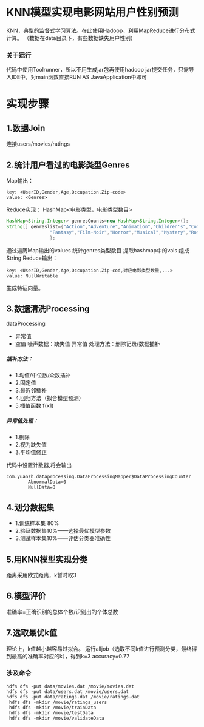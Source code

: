 # KNN模型实现电影网站用户性别预测
KNN，典型的监督式学习算法。在此使用Hadoop，利用MapReduce进行分布式计算。
（数据在data目录下，有些数据缺失用户性别）
### 关于运行
代码中使用Toolrunner，所以不用生成jar包再使用hadoop jar提交任务，只需导入IDE中，对main函数直接RUN AS JavaApplication中即可
# 实现步骤
## **1.数据Join**
连接users/movies/ratings
## **2.统计用户看过的电影类型Genres**
Map输出：
```
key: <UserID,Gender,Age,Occupation,Zip-code>
value: <Genres>
```
Reduce实现：
HashMap<电影类型，电影类型数目>
```java
HashMap<String,Integer> genresCounts=new HashMap<String,Integer>();
String[] genreslist={"Action","Adventure","Animation","Children's","Comedy","Crime","Documentary","Drama",
				"Fantasy","Film-Noir","Horror","Musical","Mystery","Romance","Sci-Fi","Thriller","War","Western"		
				};
```
通过遍历Map输出的values 统计genres类型数目
提取hashmap中的vals 组成String
Reduce输出：
```
key: <UserID,Gender,Age,Occupation,Zip-cod,对应电影类型数量,...>
value: NullWritable
```
生成特征向量。
## **3.数据清洗Processing**
dataProcessing
- 异常值
- 空值
噪声数据：缺失值 异常值
处理方法：删除记录/数据插补
##### 插补方法：
- 1.均值/中位数/众数插补
- 2.固定值
- 3.最近邻插补
- 4.回归方法（拟合模型预测）
- 5.插值函数 f(x1)
##### 异常值处理：
- 1.删除
- 2.视为缺失值
- 3.平均值修正

代码中设置计数器,将会输出
```
com.yuanzh.dataprocessing.DataProcessingMapper$DataProcessingCounter
		AbnormalData=0
		NullData=0
```

## **4.划分数据集**
- 1.训练样本集 80%
- 2.验证数据集10%——选择最优模型参数 
- 3.测试样本集10%——评估分类器准确性
## 5.用KNN模型实现分类
距离采用欧式距离，k暂时取3
## 6.模型评价
准确率=正确识别的总体个数/识别出的个体总数
## 7.选取最优k值
理论上，k值越小越容易过拟合。
运行alljob（选取不同k值进行预测分类，最终得到最高的准确率对应的k），得到k=3 accuracy=0.77
### 涉及命令
```
hdfs dfs -put data/movies.dat /movie/movies.dat
hdfs dfs -put data/users.dat /movie/users.dat
hdfs dfs -put data/ratings.dat /movie/ratings.dat
 hdfs dfs -mkdir /movie/ratings_users
 hdfs dfs -mkdir /movie/trainData
 hdfs dfs -mkdir /movie/testData
 hdfs dfs -mkdir /movie/validateData
```
